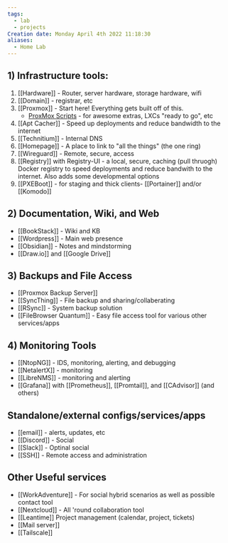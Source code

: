 ```yaml
---
tags:
  - lab
  - projects
Creation date: Monday April 4th 2022 11:18:30
aliases:
  - Home Lab
---
```

## 1) Infrastructure tools:
1) [[Hardware]] - Router, server hardware, storage hardware, wifi
2) [[Domain]] - registrar, etc
3) [[Proxmox]] - Start here! Everything gets built off of this.
	- [ProxMox Scripts](https://community-scripts.github.io/ProxmoxVE/scripts) - for awesome extras, LXCs "ready to go", etc
4) [[Apt Cacher]] - Speed up deployments and reduce bandwidth to the internet
5) [[Technitium]] - Internal DNS
6) [[Homepage]] - A place to link to "all the things" (the one ring)
7) [[Wireguard]] - Remote, secure, access
8) [[Registry]] with Registry-UI - a local, secure, caching (pull thruogh) Docker registry to speed deployments and reduce bandwith to the internet. Also adds some developmental options
9) [[PXEBoot]] - for staging and thick clients- [[Portainer]] and/or [[Komodo]]
## 2) Documentation, Wiki, and Web
- [[BookStack]] - Wiki and KB
- [[Wordpress]] - Main web presence
- [[Obsidian]] - Notes and mindstorming
- [[Draw.io]] and [[Google Drive]]
## 3) Backups and File Access
- [[Proxmox Backup Server]]
- [[SyncThing]] - File backup and sharing/collaberating
- [[RSync]] - System backup solution
- [[FileBrowser Quantum]] - Easy file access tool for various other services/apps
## 4) Monitoring Tools
- [[NtopNG]] - IDS, monitoring, alerting, and debugging
- [[NetalertX]] - monitoring
- [[LibreNMS]] - monitoring and alerting
- [[Grafana]] with [[Prometheus]], [[Promtail]], and [[CAdvisor]] (and others)
## Standalone/external configs/services/apps
- [[email]] - alerts, updates, etc
- [[Discord]] - Social
- [[Slack]] - Optinal social
- [[SSH]] - Remote access and administration
## Other Useful services
- [[WorkAdventure]] - For social hybrid scenarios as well as possible contact tool
- [[Nextcloud]] - All 'round collaboration tool
- [[Leantime]] Project management (calendar, project, tickets)
- [[Mail server]]
- [[Tailscale]]